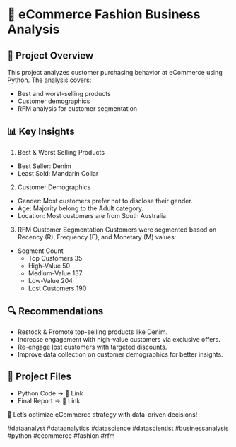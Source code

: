 # 🛒 eCommerce Fashion Business Analysis
## 📌 Project Overview
This project analyzes customer purchasing behavior at eCommerce using Python. The analysis covers:
- Best and worst-selling products
- Customer demographics
- RFM analysis for customer segmentation

## 📊 Key Insights
1. Best & Worst Selling Products
  - Best Seller: Denim
  - Least Sold: Mandarin Collar
2. Customer Demographics
  - Gender: Most customers prefer not to disclose their gender.
  - Age: Majority belong to the Adult category.
  - Location: Most customers are from South Australia.
3. RFM Customer Segmentation
  Customers were segmented based on Recency (R), Frequency (F), and Monetary (M) values:
  - Segment	Count
    - Top Customers	35
    - High-Value	50
    - Medium-Value	137
    - Low-Value	204
    - Lost Customers	190

## 🔍 Recommendations
- Restock & Promote top-selling products like Denim.
- Increase engagement with high-value customers via exclusive offers.
- Re-engage lost customers with targeted discounts.
- Improve data collection on customer demographics for better insights.

## 📂 Project Files
- Python Code → 🔗 Link
- Final Report → 🔗 Link

🚀 Let’s optimize eCommerce strategy with data-driven decisions!

#dataanalyst #dataanalytics #datascience #datascientist #businessanalysis #python #ecommerce #fashion #rfm
